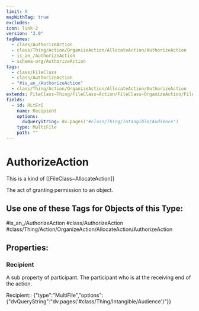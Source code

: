 ```yaml
---
limit: 9
mapWithTag: true
excludes: 
icon: link-2
version: "2.0"
tagNames:
  - class/AuthorizeAction
  - class/Thing/Action/OrganizeAction/AllocateAction/AuthorizeAction
  - is_an_/AuthorizeAction
  - schema-org/AuthorizeAction
tags:
  - class/FileClass
  - class/AuthorizeAction
  - "#is_an_/AuthorizeAction"
  - class/Thing/Action/OrganizeAction/AllocateAction/AuthorizeAction
extends: FileClass~Thing/FileClass~Action/FileClass~OrganizeAction/FileClass~AllocateAction
fields:
  - id: RLtErI
    name: Recipient
    options:
      dvQueryString: dv.pages('#class/Thing/Intangible/Audience')
    type: MultiFile
    path: ""
---
```


# AuthorizeAction
This is a kind of [[FileClass~AllocateAction]]

The act of granting permission to an object.


## Use one of these Tags for Objects of this Type:

#is_an_/AuthorizeAction
#class/AuthorizeAction
#class/Thing/Action/OrganizeAction/AllocateAction/AuthorizeAction

## Properties:

### Recipient
A sub property of participant. The participant who is at the receiving end of the action.

Recipient:: {"type":"MultiFile","options":{"dvQueryString":"dv.pages('#class/Thing/Intangible/Audience')"}}


